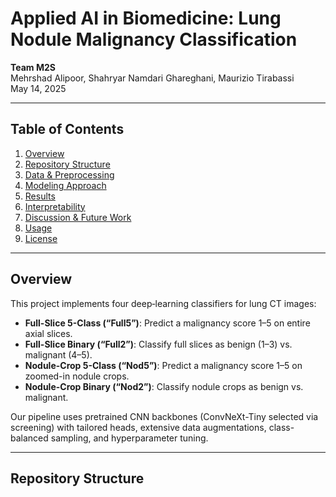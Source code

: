 # Applied AI in Biomedicine: Lung Nodule Malignancy Classification

**Team M2S**  
Mehrshad Alipoor, Shahryar Namdari Ghareghani, Maurizio Tirabassi  
May 14, 2025

---

## Table of Contents

1. [Overview](#overview)  
2. [Repository Structure](#repository-structure)  
3. [Data & Preprocessing](#data--preprocessing)  
4. [Modeling Approach](#modeling-approach)  
5. [Results](#results)  
6. [Interpretability](#interpretability)  
7. [Discussion & Future Work](#discussion--future-work)  
8. [Usage](#usage)  
9. [License](#license)  

---

## Overview

This project implements four deep‐learning classifiers for lung CT images:

- **Full-Slice 5-Class (“Full5”)**: Predict a malignancy score 1–5 on entire axial slices.  
- **Full-Slice Binary (“Full2”)**: Classify full slices as benign (1–3) vs. malignant (4–5).  
- **Nodule-Crop 5-Class (“Nod5”)**: Predict a malignancy score 1–5 on zoomed-in nodule crops.  
- **Nodule-Crop Binary (“Nod2”)**: Classify nodule crops as benign vs. malignant.  

Our pipeline uses pretrained CNN backbones (ConvNeXt-Tiny selected via screening) with tailored heads, extensive data augmentations, class-balanced sampling, and hyperparameter tuning.

---

## Repository Structure

